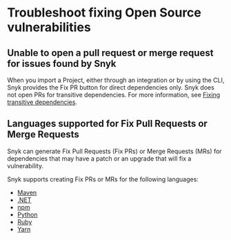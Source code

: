 # Troubleshoot fixing Open Source vulnerabilities

## Unable to open a pull request or merge request for issues found by Snyk

When you import a Project, either through an integration or by using the CLI, Snyk provides the Fix PR button for direct dependencies only. Snyk does not open PRs for transitive dependencies. For more information, see [Fixing transitive dependencies](vulnerability-fix-types.md#fixing-transitive-dependencies).

## Languages supported for Fix Pull Requests or Merge Requests

Snyk can generate Fix Pull Requests (Fix PRs) or Merge Requests (MRs) for dependencies that may have a patch or an upgrade that will fix a vulnerability.

Snyk supports creating Fix PRs or MRs for the following languages:

* [Maven](../../supported-languages-and-frameworks/java-and-kotlin/best-practices-for-java-and-kotlin.md#maven)
* [.NET](../../../scan-applications/supported-languages-and-frameworks/.net/)
* [npm](../../supported-languages-and-frameworks/javascript/best-practices-for-javascript-and-node.js.md#npm)
* [Python](../../../scan-applications/supported-languages-and-frameworks/python.md)
* [Ruby](../../../scan-applications/supported-languages-and-frameworks/ruby.md)
* [Yarn](../../supported-languages-and-frameworks/javascript/best-practices-for-javascript-and-node.js.md#yarn)

